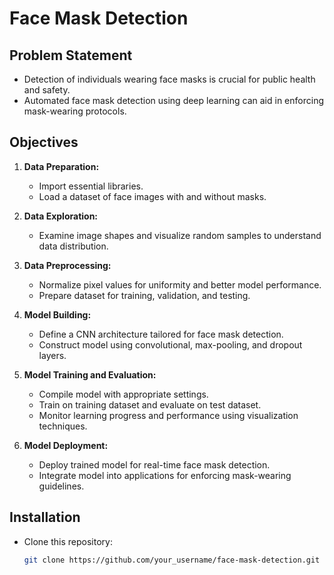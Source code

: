 # Face Mask Detection

## Problem Statement
- Detection of individuals wearing face masks is crucial for public health and safety.
- Automated face mask detection using deep learning can aid in enforcing mask-wearing protocols.

## Objectives
1. **Data Preparation:**
   - Import essential libraries.
   - Load a dataset of face images with and without masks.

2. **Data Exploration:**
   - Examine image shapes and visualize random samples to understand data distribution.

3. **Data Preprocessing:**
   - Normalize pixel values for uniformity and better model performance.
   - Prepare dataset for training, validation, and testing.

4. **Model Building:**
   - Define a CNN architecture tailored for face mask detection.
   - Construct model using convolutional, max-pooling, and dropout layers.

5. **Model Training and Evaluation:**
   - Compile model with appropriate settings.
   - Train on training dataset and evaluate on test dataset.
   - Monitor learning progress and performance using visualization techniques.

6. **Model Deployment:**
   - Deploy trained model for real-time face mask detection.
   - Integrate model into applications for enforcing mask-wearing guidelines.

## Installation
- Clone this repository:
  ```bash
  git clone https://github.com/your_username/face-mask-detection.git
